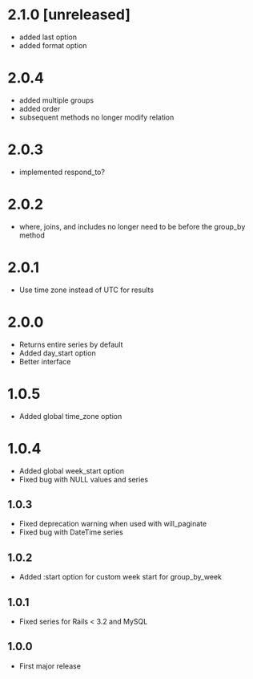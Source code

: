 # 2.1.0 [unreleased]

- added last option
- added format option

# 2.0.4

- added multiple groups
- added order
- subsequent methods no longer modify relation

# 2.0.3

- implemented respond_to?

# 2.0.2

- where, joins, and includes no longer need to be before the group_by method

# 2.0.1

- Use time zone instead of UTC for results

# 2.0.0

- Returns entire series by default
- Added day_start option
- Better interface

# 1.0.5

- Added global time_zone option

# 1.0.4

- Added global week_start option
- Fixed bug with NULL values and series

## 1.0.3

- Fixed deprecation warning when used with will_paginate
- Fixed bug with DateTime series

## 1.0.2

- Added :start option for custom week start for group_by_week

## 1.0.1

- Fixed series for Rails < 3.2 and MySQL

## 1.0.0

- First major release

